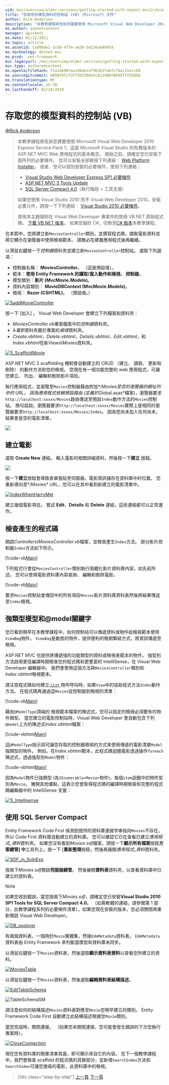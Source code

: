 ```yaml
---
uid: mvc/overview/older-versions/getting-started-with-aspnet-mvc3/vb/accessing-your-models-data-from-a-controller
title: "存取您的模型資料的控制站 (VB) |Microsoft 文件"
author: Rick-Anderson
description: "本教學課程將告訴您建置使用 Microsoft Visual Web Developer 2010 Express Service Pack 1，也就是 ASP.NET MVC Web 應用程式的基本概念..."
ms.author: aspnetcontent
manager: wpickett
ms.date: 01/12/2011
ms.topic: article
ms.assetid: cad00de1-3c68-4ff4-a436-54236d449459
ms.technology: dotnet-mvc
ms.prod: .net-framework
msc.legacyurl: /mvc/overview/older-versions/getting-started-with-aspnet-mvc3/vb/accessing-your-models-data-from-a-controller
msc.type: authoredcontent
ms.openlocfilehash: f1a1db907aa1d0a62af9b363fabfc74ac11acc68
ms.sourcegitcommit: 060879fcf3f73d2366b5c811986f8695fff65db8
ms.translationtype: MT
ms.contentlocale: zh-TW
ms.lasthandoff: 01/24/2018
---
```

<a name="accessing-your-models-data-from-a-controller-vb"></a>存取您的模型資料的控制站 (VB)
====================
由[Rick Anderson](https://github.com/Rick-Anderson)

> 本教學課程將告訴您建置使用 Microsoft Visual Web Developer 2010 Express Service Pack 1，這是 Microsoft Visual Studio 的免費版本的 ASP.NET MVC Web 應用程式的基本概念。 開始之前，請確定您已安裝下面所列的必要條件。 您可以安裝全部都按下列連結： [Web Platform Installer](https://www.microsoft.com/web/gallery/install.aspx?appid=VWD2010SP1Pack)。 或者，您可以個別安裝的必要條件，使用下列連結：
> 
> - [Visual Studio Web Developer Express SP1 必要條件](https://www.microsoft.com/web/gallery/install.aspx?appid=VWD2010SP1Pack)
> - [ASP.NET MVC 3 Tools Update](https://www.microsoft.com/web/gallery/install.aspx?appsxml=&amp;appid=MVC3)
> - [SQL Server Compact 4.0](https://www.microsoft.com/web/gallery/install.aspx?appid=SQLCE;SQLCEVSTools_4_0)（執行階段 + 工具支援）
> 
> 如果您使用 Visual Studio 2010 而不 Visual Web Developer 2010，安裝必要元件，請按一下下列連結： [Visual Studio 2010 必要條件](https://www.microsoft.com/web/gallery/install.aspx?appsxml=&amp;appid=VS2010SP1Pack)。
> 
> 使用本主題隨附在 Visual Web Developer 專案中的使用 VB.NET 原始程式碼。 [下載 VB.NET 版本](https://code.msdn.microsoft.com/Introduction-to-MVC-3-10d1b098)。 如果您偏好 C#，切換至[C# 版本](../cs/accessing-your-models-data-from-a-controller.md)本教學課程。


在本節中，您將建立新`MoviesController`類別，並撰寫程式碼，擷取電影資料並將它顯示在瀏覽器中使用檢視範本。 請務必在建置應用程式後再繼續。

以滑鼠右鍵按一下*控制器*資料夾並建立新`MoviesController`控制站。 選取下列選項：

- 控制器名稱： **MoviesController**。 （這是預設值）。
- 範本：**使用 Entity Framework 的讀取/寫入動作和檢視、 控制器**。
- 模型類別：**影片 (MvcMovie.Models)**。
- 資料內容類別： **MovieDBContext (MvcMovie.Models)**。
- 檢視： **Razor (CSHTML)**。 （預設值。）

[![5addMovieController](accessing-your-models-data-from-a-controller/_static/image2.png)](accessing-your-models-data-from-a-controller/_static/image1.png)

按一下 [加入] 。 Visual Web Developer 會建立下列檔案和資料夾：

- *MoviesController.vb*專案檔案中的*控制器*資料夾。
- A*電影*資料夾置於專案的*檢視*資料夾。
- *Create.vbhtml，Delete.vbhtml，Details.vbhtml，Edit.vbhtml*，和*Index.vbhtml*在新*Views\Movies*資料夾。

[![5_ScaffoldMovie](accessing-your-models-data-from-a-controller/_static/image4.png)](accessing-your-models-data-from-a-controller/_static/image3.png)

ASP.NET MVC 3 scaffolding 機制會自動建立的 CRUD （建立、 讀取、 更新和刪除） 的動作方法和您的檢視。 您現在有一個功能完整的 web 應用程式，可讓您建立、 列出、 編輯和刪除影片項目。

執行應用程式，並瀏覽至`Movies`控制器藉由附加*/Movies*至您的瀏覽器的網址列中的 URL。 因為應用程式依賴預設路由 (定義於*Global.asax*檔案)，瀏覽器要求`http://localhost:xxxxx/Movies`路由傳送至預設`Index`動作方法的`Movies`控制站。 換句話說，瀏覽器要求`http://localhost:xxxxx/Movies`實際上是相同的瀏覽器要求`http://localhost:xxxxx/Movies/Index`。 因為您尚未加入任何尚未，結果會是空的電影清單。

![](accessing-your-models-data-from-a-controller/_static/image5.png)

## <a name="creating-a-movie"></a>建立電影

選取 **Create New** 連結。 輸入電影的相關詳細資料，然後按一下**建立** 按鈕。

![](accessing-your-models-data-from-a-controller/_static/image6.png)

按一下**建立**按鈕會導致表單張貼至伺服器，電影資訊儲存在資料庫中的位置。 您重新導向至*/Movies* URL，您可以在其中看到新建立的電影清單中。

[![IndexWhenHarryMet](accessing-your-models-data-from-a-controller/_static/image8.png)](accessing-your-models-data-from-a-controller/_static/image7.png)

建立幾個電影項目。 嘗試 **Edit**、**Details** 和 **Delete** 連結，這些連結都可以正常運作。

## <a name="examining-the-generated-code"></a>檢查產生的程式碼

開啟*Controllers\MoviesController.vb*檔案，並檢查產生`Index`方法。 部分影片控制器`Index`方法如下所示。

[!code-vb[Main](accessing-your-models-data-from-a-controller/samples/sample1.vb)]

下列程式行會從`MoviesController`類別執行個體化影片資料庫內容，如先前所述。 您可以使用電影資料庫內容查詢、 編輯和刪除電影。

[!code-vb[Main](accessing-your-models-data-from-a-controller/samples/sample2.vb)]

要求`Movies`控制站會傳回中的所有項目`Movies`影片資料庫資料表然後將結果傳送至`Index`檢視。

## <a name="strongly-typed-models-and-the-model-keyword"></a>強類型模型和@model關鍵字

您已看到稍早在本教學課程中，如何控制站可以傳遞資料或物件給檢視範本使用`ViewBag`物件。 `ViewBag`是動態的物件，提供便利的晚期繫結方式，將資訊傳遞至檢視。

ASP.NET MVC 也提供將傳遞強的功能類型的資料或檢視表範本的物件。 強型別方法啟用更佳編譯時期檢查您的程式碼和更豐富的 IntelliSense，在 Visual Web Developer 編輯器中。 我們會使用這個方法與`MoviesController`類別和*Index.vbhtml*檢視範本。

請注意程式碼如何建立[ `List` ](https://msdn.microsoft.com/library/6sh2ey19.aspx)物件呼叫時，如果`View`中的協助程式方法`Index`動作方法。 在程式碼再通過這`Movies`從控制器到檢視的清單：

[!code-vb[Main](accessing-your-models-data-from-a-controller/samples/sample3.vb)]

藉由`@ModelType`頂端的 檢視範本檔案的陳述式，您可以指定的檢視必須要有的物件類型。 當您建立的電影控制站時，Visual Web Developer 會自動包含下列`@model`上方的陳述式*Index.vbhtml*檔案：

[!code-vbhtml[Main](accessing-your-models-data-from-a-controller/samples/sample4.vbhtml)]

這`@ModelType`指示詞可讓您存取的控制器檢視的方式來使用傳遞的電影清單`Model`強類型的物件。 例如，在*Index.vbhtml*範本，此程式碼迴圈電影透過操作`foreach`陳述式，透過強型別`Model`物件：

[!code-vbhtml[Main](accessing-your-models-data-from-a-controller/samples/sample5.vbhtml)]

因為`Model`物件已強類型 (為`IEnumerable<Movie>`物件)，每個`item`迴圈中的物件型別為`Movie`。 撇開其他優點，這表示您會取得程式碼的編譯時期檢查和完整的程式碼編輯器中的 IntelliSense 支援：

[![5_Intellisense](accessing-your-models-data-from-a-controller/_static/image10.png)](accessing-your-models-data-from-a-controller/_static/image9.png)

## <a name="working-with-sql-server-compact"></a>使用 SQL Server Compact

Entity Framework Code First 偵測到提供的資料庫連接字串指向`Movies`不存在，所以 Code First 資料庫自動建立的資料庫。 您可以確認它已在查看已建立*應用程式\_資料*資料夾。 如果您沒有看到*Movies.sdf*檔案，請按一下**顯示所有檔案**按鈕**方案總管] 中**工具列上，按一下 [**重新整理**按鈕，然後再展開*應用程式\_資料*資料夾。

[![SDF_in_SolnExp](accessing-your-models-data-from-a-controller/_static/image12.png)](accessing-your-models-data-from-a-controller/_static/image11.png)

按兩下*Movies.sdf*開啟**伺服器總管**。 然後展開**資料表**資料夾，以查看資料庫中已建立的資料表。

> [!NOTE]
> 如果您收到錯誤，當您按兩下*Movies.sdf*，請確定您已安裝**Visual Studio 2010 SP1 Tools for SQL Server Compact 4.0**。 （如需軟體的連結，請參閱第 1 部分，此教學課程系列的必要條件清單）。如果您現在安裝的版本，您必須關閉再重新開啟 Visual Web Developer。


[![DB_explorer](accessing-your-models-data-from-a-controller/_static/image14.png)](accessing-your-models-data-from-a-controller/_static/image13.png)

有兩個資料表，一個用於`Movie`實體集，然後`EdmMetadata`資料表。 `EdmMetadata`資料表由 Entity Framework 來判斷當模型和資料庫未同步。

以滑鼠右鍵按一下`Movies`資料表，然後選取**顯示資料表資料**以查看您所建立的資料。

[![MoviesTable](accessing-your-models-data-from-a-controller/_static/image16.png)](accessing-your-models-data-from-a-controller/_static/image15.png)

以滑鼠右鍵按一下`Movies`資料表，然後選取**編輯資料表結構描述**。

[![EditTableSchema](accessing-your-models-data-from-a-controller/_static/image18.png)](accessing-your-models-data-from-a-controller/_static/image17.png)

![TableSchemaSM](accessing-your-models-data-from-a-controller/_static/image19.png)

請注意如何的結構描述`Movies`資料表對應至`Movie`您稍早建立的類別。 Entity Framework Code First 自動建立此結構描述根據您`Movie`類別。

當您完成時，關閉連接。 （如果您未關閉連接，您可能會發生錯誤的下次您執行專案時）。

[![CloseConnection](accessing-your-models-data-from-a-controller/_static/image21.png)](accessing-your-models-data-from-a-controller/_static/image20.png)

現在您有資料庫的簡單清單頁面，即可顯示來自它的內容。 在下一個教學課程中，我們會檢查 scaffold 的程式碼的其餘部分，並新增`SearchIndex`方法和`SearchIndex`可讓您搜尋的電影，此資料庫中的檢視。

>[!div class="step-by-step"]
[上一頁](adding-a-model.md)
[下一頁](examining-the-edit-methods-and-edit-view.md)
